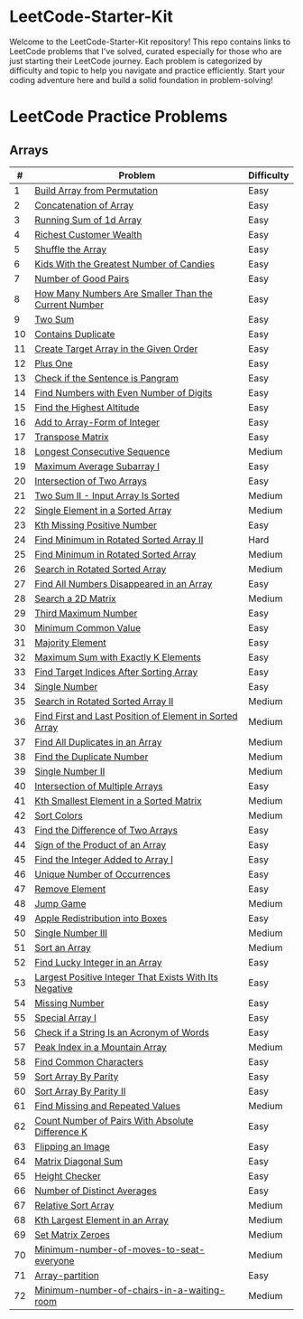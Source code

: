 # LeetCode-Starter-Kit
Welcome to the LeetCode-Starter-Kit repository! This repo contains links to LeetCode problems that I've solved, curated especially for those who are just starting their LeetCode journey. Each problem is categorized by difficulty and topic to help you navigate and practice efficiently. Start your coding adventure here and build a solid foundation in problem-solving!

# LeetCode Practice Problems

## Arrays

| #  | Problem                                               | Difficulty |
|----|-------------------------------------------------------|------------|
| 1  | [Build Array from Permutation](https://leetcode.com/problems/build-array-from-permutation/)                   | Easy       |
| 2  | [Concatenation of Array](https://leetcode.com/problems/concatenation-of-array/)                               | Easy       |
| 3  | [Running Sum of 1d Array](https://leetcode.com/problems/running-sum-of-1d-array/)                             | Easy       |
| 4  | [Richest Customer Wealth](https://leetcode.com/problems/richest-customer-wealth/)                             | Easy       |
| 5  | [Shuffle the Array](https://leetcode.com/problems/shuffle-the-array/)                                         | Easy       |
| 6  | [Kids With the Greatest Number of Candies](https://leetcode.com/problems/kids-with-the-greatest-number-of-candies/) | Easy       |
| 7  | [Number of Good Pairs](https://leetcode.com/problems/number-of-good-pairs/)                                   | Easy       |
| 8  | [How Many Numbers Are Smaller Than the Current Number](https://leetcode.com/problems/how-many-numbers-are-smaller-than-the-current-number/) | Easy       |
| 9  | [Two Sum](https://leetcode.com/problems/two-sum/)                                                               | Easy       |
| 10 | [Contains Duplicate](https://leetcode.com/problems/contains-duplicate/)                                       | Easy       |
| 11 | [Create Target Array in the Given Order](https://leetcode.com/problems/create-target-array-in-the-given-order/) | Easy       |
| 12 | [Plus One](https://leetcode.com/problems/plus-one/)                                                             | Easy       |
| 13 | [Check if the Sentence is Pangram](https://leetcode.com/problems/check-if-the-sentence-is-pangram/)           | Easy       |
| 14 | [Find Numbers with Even Number of Digits](https://leetcode.com/problems/find-numbers-with-even-number-of-digits/) | Easy       |
| 15 | [Find the Highest Altitude](https://leetcode.com/problems/find-the-highest-altitude/)                         | Easy       |
| 16 | [Add to Array-Form of Integer](https://leetcode.com/problems/add-to-array-form-of-integer/)                   | Easy       |
| 17 | [Transpose Matrix](https://leetcode.com/problems/transpose-matrix/)                                           | Easy       |
| 18 | [Longest Consecutive Sequence](https://leetcode.com/problems/longest-consecutive-sequence/)                   | Medium     |
| 19 | [Maximum Average Subarray I](https://leetcode.com/problems/maximum-average-subarray-i/)                       | Easy       |
| 20 | [Intersection of Two Arrays](https://leetcode.com/problems/intersection-of-two-arrays/)                       | Easy       |
| 21 | [Two Sum II - Input Array Is Sorted](https://leetcode.com/problems/two-sum-ii-input-array-is-sorted/)         | Medium     |
| 22 | [Single Element in a Sorted Array](https://leetcode.com/problems/single-element-in-a-sorted-array/)           | Medium     |
| 23 | [Kth Missing Positive Number](https://leetcode.com/problems/kth-missing-positive-number/)                     | Easy       |
| 24 | [Find Minimum in Rotated Sorted Array II](https://leetcode.com/problems/find-minimum-in-rotated-sorted-array-ii/) | Hard      |
| 25 | [Find Minimum in Rotated Sorted Array](https://leetcode.com/problems/find-minimum-in-rotated-sorted-array/)   | Medium     |
| 26 | [Search in Rotated Sorted Array](https://leetcode.com/problems/search-in-rotated-sorted-array/)               | Medium     |
| 27 | [Find All Numbers Disappeared in an Array](https://leetcode.com/problems/find-all-numbers-disappeared-in-an-array/) | Easy       |
| 28 | [Search a 2D Matrix](https://leetcode.com/problems/search-a-2d-matrix/)                                         | Medium     |
| 29 | [Third Maximum Number](https://leetcode.com/problems/third-maximum-number/)                                     | Easy       |
| 30 | [Minimum Common Value](https://leetcode.com/problems/minimum-common-value/)                                     | Easy       |
| 31 | [Majority Element](https://leetcode.com/problems/majority-element)                                             | Easy       |
| 32 | [Maximum Sum with Exactly K Elements](https://leetcode.com/problems/maximum-sum-with-exactly-k-elements/)       | Easy       |
| 33 | [Find Target Indices After Sorting Array](https://leetcode.com/problems/find-target-indices-after-sorting-array/) | Easy       |
| 34 | [Single Number](https://leetcode.com/problems/single-number/)                                                   | Easy       |
| 35 | [Search in Rotated Sorted Array II](https://leetcode.com/problems/search-in-rotated-sorted-array-ii/)           | Medium     |
| 36 | [Find First and Last Position of Element in Sorted Array](https://leetcode.com/problems/find-first-and-last-position-of-element-in-sorted-array/) | Medium     |
| 37 | [Find All Duplicates in an Array](https://leetcode.com/problems/find-all-duplicates-in-an-array/)               | Medium     |
| 38 | [Find the Duplicate Number](https://leetcode.com/problems/find-the-duplicate-number/)                           | Medium     |
| 39 | [Single Number II](https://leetcode.com/problems/single-number-ii/)                                             | Medium     |
| 40 | [Intersection of Multiple Arrays](https://leetcode.com/problems/intersection-of-multiple-arrays/)             | Easy       |
| 41 | [Kth Smallest Element in a Sorted Matrix](https://leetcode.com/problems/kth-smallest-element-in-a-sorted-matrix/) | Medium |
| 42 | [Sort Colors](https://leetcode.com/problems/sort-colors/)                                                       | Medium     |
| 43 | [Find the Difference of Two Arrays](https://leetcode.com/problems/find-the-difference-of-two-arrays/)         | Easy       |
| 44 | [Sign of the Product of an Array](https://leetcode.com/problems/sign-of-the-product-of-an-array/)               | Easy       |
| 45 | [Find the Integer Added to Array I](https://leetcode.com/problems/find-the-integer-added-to-array-i/)           | Easy       |
| 46 | [Unique Number of Occurrences](https://leetcode.com/problems/unique-number-of-occurrences/)                     | Easy       |
| 47 | [Remove Element](https://leetcode.com/problems/remove-element/)                                                 | Easy       |
| 48 | [Jump Game](https://leetcode.com/problems/jump-game/)                                                           | Medium     |
| 49 | [Apple Redistribution into Boxes](https://leetcode.com/problems/apple-redistribution-into-boxes/)               | Easy       |
| 50 | [Single Number III](https://leetcode.com/problems/single-number-iii/)                                           | Medium     |
| 51 | [Sort an Array](https://leetcode.com/problems/sort-an-array/)                                                   | Medium     |
| 52 | [Find Lucky Integer in an Array](https://leetcode.com/problems/find-lucky-integer-in-an-array/)                 | Easy       |
| 53 | [Largest Positive Integer That Exists With Its Negative](https://leetcode.com/problems/largest-positive-integer-that-exists-with-its-negative/) | Easy |
| 54 | [Missing Number](https://leetcode.com/problems/missing-number/)                                                 | Easy       |
| 55 | [Special Array I](https://leetcode.com/problems/special-array-i/)                                               | Easy       |
| 56 | [Check if a String Is an Acronym of Words](https://leetcode.com/problems/check-if-a-string-is-an-acronym-of-words/) | Easy |
| 57 | [Peak Index in a Mountain Array](https://leetcode.com/problems/peak-index-in-a-mountain-array/)                 | Medium     |
| 58 | [Find Common Characters](https://leetcode.com/problems/find-common-characters/)                                 | Easy       |
| 59 | [Sort Array By Parity](https://leetcode.com/problems/sort-array-by-parity/)                                     | Easy       |
| 60 | [Sort Array By Parity II](https://leetcode.com/problems/sort-array-by-parity-ii/)                               | Easy       |
| 61 | [Find Missing and Repeated Values](https://leetcode.com/problems/find-missing-and-repeated-values/)             | Medium     |
| 62 | [Count Number of Pairs With Absolute Difference K](https://leetcode.com/problems/count-number-of-pairs-with-absolute-difference-k/) | Easy |
| 63 | [Flipping an Image](https://leetcode.com/problems/flipping-an-image/)                                           | Easy       |
| 64 | [Matrix Diagonal Sum](https://leetcode.com/problems/matrix-diagonal-sum/)                                       | Easy       |
| 65 | [Height Checker](https://leetcode.com/problems/height-checker/)                                                 | Easy       |
| 66 | [Number of Distinct Averages](https://leetcode.com/problems/number-of-distinct-averages/)                       | Easy       |
| 67 | [Relative Sort Array](https://leetcode.com/problems/relative-sort-array/)                                       | Medium     |
| 68 | [Kth Largest Element in an Array](https://leetcode.com/problems/kth-largest-element-in-an-array/)               | Medium     |
| 69 | [Set Matrix Zeroes](https://leetcode.com/problems/set-matrix-zeroes/)                                           | Medium     |
| 70 | [Minimum-number-of-moves-to-seat-everyone](https://leetcode.com/problems/minimum-number-of-moves-to-seat-everyone/) | Medium     |
| 71 | [Array-partition](https://leetcode.com/problems/array-partition/)                   | Easy   |
| 72 | [Minimum-number-of-chairs-in-a-waiting-room](https://leetcode.com/problems/minimum-number-of-chairs-in-a-waiting-room/)                   | Medium   |

